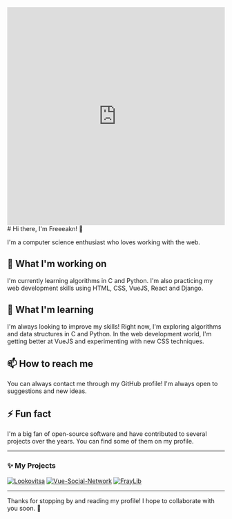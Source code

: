 <div style="width:100%;height:0;padding-bottom:100%;position:relative;"><iframe src="https://giphy.com/embed/dxn6fRlTIShoeBr69N" width="100%" height="100%" style="position:absolute" frameBorder="0" class="giphy-embed" allowFullScreen></iframe></div>
# Hi there, I'm Freeeakn! 👋

I'm a computer science enthusiast who loves working with the web.

## 🔭 What I'm working on

I'm currently learning algorithms in C and Python. I'm also practicing my web development skills using HTML, CSS, VueJS, React and Django.

## 🌱 What I'm learning

I'm always looking to improve my skills! Right now, I'm exploring algorithms and data structures in C and Python. In the web development world, I'm getting better at VueJS and experimenting with new CSS techniques.

## 📫 How to reach me

You can always contact me through my GitHub profile! I'm always open to suggestions and new ideas.

## ⚡ Fun fact

I'm a big fan of open-source software and have contributed to several projects over the years. You can find some of them on my profile.

---


### ✨ My Projects


[![Lookovitsa](https://img.shields.io/badge/lookovitsa-%230072C6.svg?style=flat&logo=python&logoColor=white)](https://github.com/freeeakn/stylebot.git)
[![Vue-Social-Network](https://img.shields.io/badge/Vue%20Social_Network-%230072C6.svg?style=flat&logo=javascript&logoColor=lime)](https://github.com/freeeakn/Vue-Social-Network)
[![FrayLib](https://img.shields.io/badge/%20FrayLib-%230072C6.svg?style=flat&logo=C&logoColor=white)](https://github.com/freeeakn/FrayLib)


---

Thanks for stopping by and reading my profile! I hope to collaborate with you soon. 🤝
